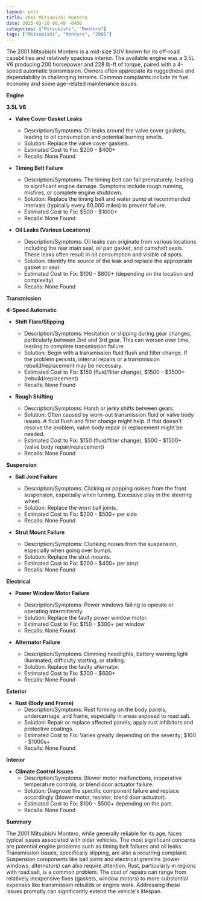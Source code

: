 ```yaml
---
layout: post
title: 2001 Mitsubishi Montero
date: 2025-03-20 08:49 -0400
categories: ["Mitsubishi", "Montero"]
tags: ["Mitsubishi", "Montero", "2001"]
---
```

The 2001 Mitsubishi Montero is a mid-size SUV known for its off-road capabilities and relatively spacious interior. The available engine was a 3.5L V6 producing 200 horsepower and 228 lb-ft of torque, paired with a 4-speed automatic transmission. Owners often appreciate its ruggedness and dependability in challenging terrains. Common complaints include its fuel economy and some age-related maintenance issues.

**Engine**

**3.5L V6**

*   **Valve Cover Gasket Leaks**
    *   Description/Symptoms: Oil leaks around the valve cover gaskets, leading to oil consumption and potential burning smells.
    *   Solution: Replace the valve cover gaskets.
    *   Estimated Cost to Fix: $200 - $400+
    *   Recalls: None Found

*   **Timing Belt Failure**
    *   Description/Symptoms: The timing belt can fail prematurely, leading to significant engine damage. Symptoms include rough running, misfires, or complete engine shutdown.
    *   Solution: Replace the timing belt and water pump at recommended intervals (typically every 60,000 miles) to prevent failure.
    *   Estimated Cost to Fix: $500 - $1000+
    *   Recalls: None Found

*   **Oil Leaks (Various Locations)**
    *   Description/Symptoms: Oil leaks can originate from various locations including the rear main seal, oil pan gasket, and camshaft seals. These leaks often result in oil consumption and visible oil spots.
    *   Solution: Identify the source of the leak and replace the appropriate gasket or seal.
    *   Estimated Cost to Fix: $100 - $800+ (depending on the location and complexity)
    *   Recalls: None Found

**Transmission**

**4-Speed Automatic**

*   **Shift Flare/Slipping**
    *   Description/Symptoms: Hesitation or slipping during gear changes, particularly between 2nd and 3rd gear. This can worsen over time, leading to complete transmission failure.
    *   Solution: Begin with a transmission fluid flush and filter change. If the problem persists, internal repairs or a transmission rebuild/replacement may be necessary.
    *   Estimated Cost to Fix: $150 (fluid/filter change), $1500 - $3500+ (rebuild/replacement)
    *   Recalls: None Found

*   **Rough Shifting**
    *   Description/Symptoms: Harsh or jerky shifts between gears.
    *   Solution: Often caused by worn-out transmission fluid or valve body issues. A fluid flush and filter change might help. If that doesn't resolve the problem, valve body repair or replacement might be needed.
    *   Estimated Cost to Fix: $150 (fluid/filter change), $500 - $1500+ (valve body repair/replacement)
    *   Recalls: None Found

**Suspension**

*   **Ball Joint Failure**
    *   Description/Symptoms: Clicking or popping noises from the front suspension, especially when turning. Excessive play in the steering wheel.
    *   Solution: Replace the worn ball joints.
    *   Estimated Cost to Fix: $200 - $500+ per side
    *   Recalls: None Found

*   **Strut Mount Failure**
    *   Description/Symptoms: Clunking noises from the suspension, especially when going over bumps.
    *   Solution: Replace the strut mounts.
    *   Estimated Cost to Fix: $200 - $400+ per strut
    *   Recalls: None Found

**Electrical**

*   **Power Window Motor Failure**
    *   Description/Symptoms: Power windows failing to operate or operating intermittently.
    *   Solution: Replace the faulty power window motor.
    *   Estimated Cost to Fix: $150 - $300+ per window
    *   Recalls: None Found

*   **Alternator Failure**
    *   Description/Symptoms: Dimming headlights, battery warning light illuminated, difficulty starting, or stalling.
    *   Solution: Replace the faulty alternator.
    *   Estimated Cost to Fix: $300 - $600+
    *   Recalls: None Found

**Exterior**

*   **Rust (Body and Frame)**
    *   Description/Symptoms: Rust forming on the body panels, undercarriage, and frame, especially in areas exposed to road salt.
    *   Solution: Repair or replace affected panels, apply rust inhibitors and protective coatings.
    *   Estimated Cost to Fix: Varies greatly depending on the severity; $100 - $1000s+
    *   Recalls: None Found

**Interior**

*   **Climate Control Issues**
    *   Description/Symptoms: Blower motor malfunctions, inoperative temperature controls, or blend door actuator failure.
    *   Solution: Diagnose the specific component failure and replace accordingly (blower motor, resistor, blend door actuator).
    *   Estimated Cost to Fix: $100 - $500+ depending on the part.
    *   Recalls: None Found

**Summary**

The 2001 Mitsubishi Montero, while generally reliable for its age, faces typical issues associated with older vehicles. The most significant concerns are potential engine problems such as timing belt failures and oil leaks. Transmission issues, specifically slipping, are also a recurring complaint. Suspension components like ball joints and electrical gremlins (power windows, alternators) can also require attention. Rust, particularly in regions with road salt, is a common problem. The cost of repairs can range from relatively inexpensive fixes (gaskets, window motors) to more substantial expenses like transmission rebuilds or engine work. Addressing these issues promptly can significantly extend the vehicle's lifespan.

